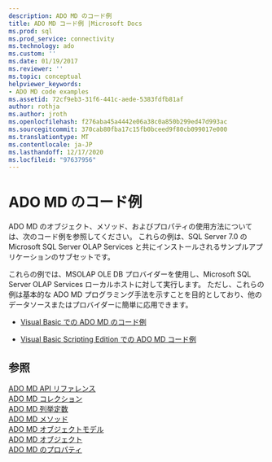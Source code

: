 ```yaml
---
description: ADO MD のコード例
title: ADO MD コード例 |Microsoft Docs
ms.prod: sql
ms.prod_service: connectivity
ms.technology: ado
ms.custom: ''
ms.date: 01/19/2017
ms.reviewer: ''
ms.topic: conceptual
helpviewer_keywords:
- ADO MD code examples
ms.assetid: 72cf9eb3-31f6-441c-aede-5383fdfb81af
author: rothja
ms.author: jroth
ms.openlocfilehash: f276aba45a4442e06a38c0a850b299ed47d993ac
ms.sourcegitcommit: 370cab80fba17c15fb0bceed9f80cb099017e000
ms.translationtype: MT
ms.contentlocale: ja-JP
ms.lasthandoff: 12/17/2020
ms.locfileid: "97637956"
---
```

# <a name="ado-md-code-examples"></a>ADO MD のコード例
ADO MD のオブジェクト、メソッド、およびプロパティの使用方法については、次のコード例を参照してください。 これらの例は、SQL Server 7.0 の Microsoft SQL Server OLAP Services と共にインストールされるサンプルアプリケーションのサブセットです。  
  
 これらの例では、MSOLAP OLE DB プロバイダーを使用し、Microsoft SQL Server OLAP Services ローカルホストに対して実行します。 ただし、これらの例は基本的な ADO MD プログラミング手法を示すことを目的としており、他のデータソースまたはプロバイダーに簡単に応用できます。  
  
-   [Visual Basic での ADO MD のコード例](./ado-md-code-examples-in-visual-basic.md)  
  
-   [Visual Basic Scripting Edition での ADO MD コード例](./ado-md-code-examples-in-visual-basic-scripting-edition.md)  
  
## <a name="see-also"></a>参照  
 [ADO MD API リファレンス](./ado-md-object-model.md)   
 [ADO MD コレクション](./ado-md-collections.md)   
 [ADO MD 列挙定数](./ado-md-enumerated-constants.md)   
 [ADO MD メソッド](./ado-md-methods.md)   
 [ADO MD オブジェクトモデル](./ado-md-object-model.md)   
 [ADO MD オブジェクト](./ado-md-objects.md)   
 [ADO MD のプロパティ](./ado-md-properties.md)
